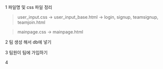 1 파일명 및 css 파일 정리
> user_input.css -> user_input_base.html -> login, signup, teamsignup, teamjoin.html

> mainpage.css -> mainpage.html

2 팀 생성 해서 db에 넣기

3 팀원이 팀에 가입하기

4 